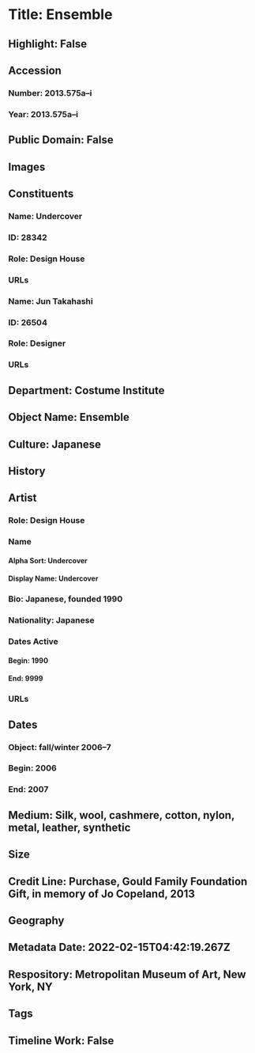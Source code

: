 # Title: Ensemble
## Highlight: False
## Accession
### Number: 2013.575a–i
### Year: 2013.575a–i
## Public Domain: False
## Images
## Constituents
### Name: Undercover
### ID: 28342
### Role: Design House
### URLs
### Name: Jun Takahashi
### ID: 26504
### Role: Designer
### URLs
## Department: Costume Institute
## Object Name: Ensemble
## Culture: Japanese
## History
## Artist
### Role: Design House
### Name
#### Alpha Sort: Undercover
#### Display Name: Undercover
### Bio: Japanese, founded 1990
### Nationality: Japanese
### Dates Active
#### Begin: 1990
#### End: 9999
### URLs
## Dates
### Object: fall/winter 2006–7
### Begin: 2006
### End: 2007
## Medium: Silk, wool, cashmere, cotton, nylon, metal, leather, synthetic
## Size
## Credit Line: Purchase, Gould Family Foundation Gift, in memory of Jo Copeland, 2013
## Geography
## Metadata Date: 2022-02-15T04:42:19.267Z
## Respository: Metropolitan Museum of Art, New York, NY
## Tags
## Timeline Work: False